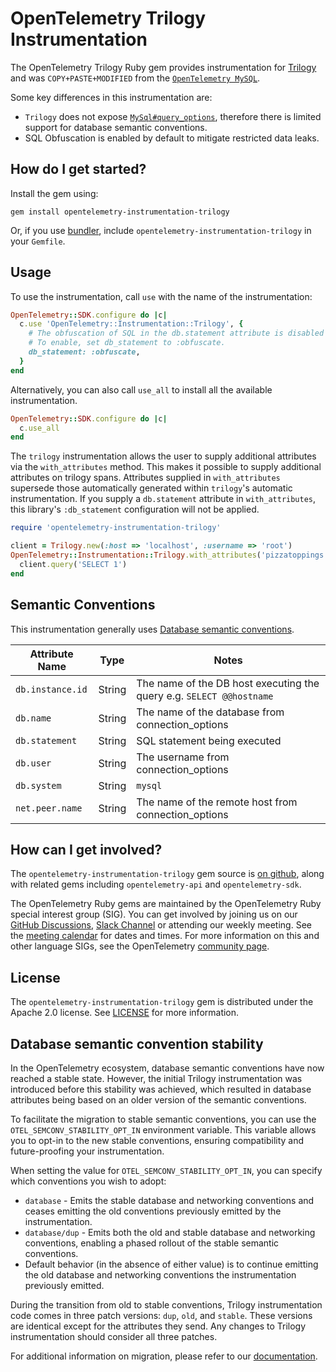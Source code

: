 # OpenTelemetry Trilogy Instrumentation

The OpenTelemetry Trilogy Ruby gem provides instrumentation for [Trilogy][trilogy-home] and
was `COPY+PASTE+MODIFIED` from the [`OpenTelemetry MySQL`][opentelemetry-mysql].

Some key differences in this instrumentation are:

- `Trilogy` does not expose [`MySql#query_options`](https://github.com/brianmario/mysql2/blob/ca08712c6c8ea672df658bb25b931fea22555f27/lib/mysql2/client.rb#L78), therefore there is limited support for database semantic conventions.
- SQL Obfuscation is enabled by default to mitigate restricted data leaks.

## How do I get started?

Install the gem using:

```console
gem install opentelemetry-instrumentation-trilogy
```

Or, if you use [bundler][bundler-home], include `opentelemetry-instrumentation-trilogy` in your `Gemfile`.

## Usage

To use the instrumentation, call `use` with the name of the instrumentation:

```ruby
OpenTelemetry::SDK.configure do |c|
  c.use 'OpenTelemetry::Instrumentation::Trilogy', {
    # The obfuscation of SQL in the db.statement attribute is disabled by default.
    # To enable, set db_statement to :obfuscate.
    db_statement: :obfuscate,
  }
end
```

Alternatively, you can also call `use_all` to install all the available instrumentation.

```ruby
OpenTelemetry::SDK.configure do |c|
  c.use_all
end
```

The `trilogy` instrumentation allows the user to supply additional attributes via the `with_attributes` method. This makes it possible to supply additional attributes on trilogy spans. Attributes supplied in `with_attributes` supersede those automatically generated within `trilogy`'s automatic instrumentation. If you supply a `db.statement` attribute in `with_attributes`, this library's `:db_statement` configuration will not be applied.

```ruby
require 'opentelemetry-instrumentation-trilogy'

client = Trilogy.new(:host => 'localhost', :username => 'root')
OpenTelemetry::Instrumentation::Trilogy.with_attributes('pizzatoppings' => 'mushrooms') do
  client.query('SELECT 1')
end
```

## Semantic Conventions

This instrumentation generally uses [Database semantic conventions](https://opentelemetry.io/docs/specs/semconv/database/database-spans/).

| Attribute Name | Type | Notes |
| - | - | - |
| `db.instance.id` | String | The name of the DB host executing the query e.g. `SELECT @@hostname` |
| `db.name` | String | The name of the database from connection_options |
| `db.statement` | String | SQL statement being executed |
| `db.user` | String | The username from connection_options |
| `db.system` | String | `mysql` |
| `net.peer.name` | String | The name of the remote host from connection_options |

## How can I get involved?

The `opentelemetry-instrumentation-trilogy` gem source is [on github][repo-github], along with related gems including `opentelemetry-api` and `opentelemetry-sdk`.

The OpenTelemetry Ruby gems are maintained by the OpenTelemetry Ruby special interest group (SIG). You can get involved by joining us on our [GitHub Discussions][discussions-url], [Slack Channel][slack-channel] or attending our weekly meeting. See the [meeting calendar][community-meetings] for dates and times. For more information on this and other language SIGs, see the OpenTelemetry [community page][ruby-sig].

## License

The `opentelemetry-instrumentation-trilogy` gem is distributed under the Apache 2.0 license. See [LICENSE][license-github] for more information.

[trilogy-home]: https://github.com/github/trilogy
[bundler-home]: https://bundler.io
[repo-github]: https://github.com/open-telemetry/opentelemetry-ruby
[license-github]: https://github.com/open-telemetry/opentelemetry-ruby-contrib/blob/main/LICENSE
[ruby-sig]: https://github.com/open-telemetry/community#ruby-sig
[community-meetings]: https://github.com/open-telemetry/community#community-meetings
[slack-channel]: https://cloud-native.slack.com/archives/C01NWKKMKMY
[discussions-url]: https://github.com/open-telemetry/opentelemetry-ruby/discussions
[opentelemetry-mysql]: https://github.com/open-telemetry/opentelemetry-ruby-contrib/tree/main/instrumentation/mysql2

## Database semantic convention stability

In the OpenTelemetry ecosystem, database semantic conventions have now reached a stable state. However, the initial Trilogy instrumentation was introduced before this stability was achieved, which resulted in database attributes being based on an older version of the semantic conventions.

To facilitate the migration to stable semantic conventions, you can use the `OTEL_SEMCONV_STABILITY_OPT_IN` environment variable. This variable allows you to opt-in to the new stable conventions, ensuring compatibility and future-proofing your instrumentation.

When setting the value for `OTEL_SEMCONV_STABILITY_OPT_IN`, you can specify which conventions you wish to adopt:

- `database` - Emits the stable database and networking conventions and ceases emitting the old conventions previously emitted by the instrumentation.
- `database/dup` - Emits both the old and stable database and networking conventions, enabling a phased rollout of the stable semantic conventions.
- Default behavior (in the absence of either value) is to continue emitting the old database and networking conventions the instrumentation previously emitted.

During the transition from old to stable conventions, Trilogy instrumentation code comes in three patch versions: `dup`, `old`, and `stable`. These versions are identical except for the attributes they send. Any changes to Trilogy instrumentation should consider all three patches.

For additional information on migration, please refer to our [documentation](https://opentelemetry.io/docs/specs/semconv/non-normative/db-migration/).
